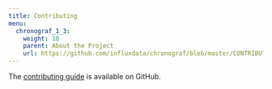 ```yaml
---
title: Contributing
menu:
  chronograf_1_3:
    weight: 10
    parent: About the Project
    url: https://github.com/influxdata/chronograf/blob/master/CONTRIBUTING.md
---
```


The [contributing guide](https://github.com/influxdata/chronograf/blob/master/CONTRIBUTING.md) is available on GitHub.
